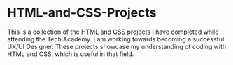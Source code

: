 # HTML-and-CSS-Projects
This is a collection of the HTML and CSS projects I have completed while attending the Tech Academy. I am working towards becoming a successful UX/UI Designer. These projects showcase my understanding of coding with HTML and CSS, which is useful in that field.
